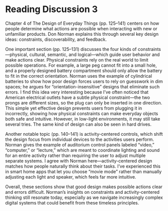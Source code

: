 # Reading Discussion 3

Chapter 4 of The Design of Everyday Things (pp. 125–141) centers on how people determine what actions are possible when interacting with new or unfamiliar products. Don Norman explains this through several key design ideas: constraints, discoverability, and feedback.

One important section (pp. 125–131) discusses the four kinds of constraints—physical, cultural, semantic, and logical—which guide user behavior and make actions clear. Physical constraints rely on the real world to limit possible operations. For example, a large peg cannot fit into a small hole, and a properly designed battery compartment should only allow the battery to fit in the correct orientation. Norman uses the example of cylindrical batteries to show how poor design forces users to rely on guesswork in dim spaces; he argues for “orientation-insensitive” designs that eliminate such errors. I find this idea very interesting because I’ve often noticed that American electrical outlets have a subtle physical constraint—the two prongs are different sizes, so the plug can only be inserted in one direction. This simple yet effective design prevents users from plugging it in incorrectly, showing how physical constraints can make everyday objects both safe and intuitive. However, in low-light environments, it may still take several tries. The same kind of design can also be seen in hard drives.

Another notable topic (pp. 140–141) is activity-centered controls, which shift the design focus from individual devices to the activities users perform. Norman gives the example of auditorium control panels labeled “video,” “computer,” or “lecture,” which are meant to coordinate lighting and sound for an entire activity rather than requiring the user to adjust multiple separate systems. I agree with Norman here—activity-centered design matches how people naturally think about their tasks. I’ve experienced this in smart home apps that let you choose “movie mode” rather than manually adjusting each light and speaker, which feels far more intuitive.

Overall, these sections show that good design makes possible actions clear and errors difficult. Norman’s insights on constraints and activity-centered thinking still resonate today, especially as we navigate increasingly complex digital systems that could benefit from these timeless principles.
